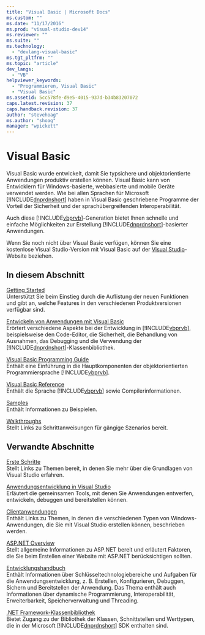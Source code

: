 ```yaml
---
title: "Visual Basic | Microsoft Docs"
ms.custom: ""
ms.date: "11/17/2016"
ms.prod: "visual-studio-dev14"
ms.reviewer: ""
ms.suite: ""
ms.technology: 
  - "devlang-visual-basic"
ms.tgt_pltfrm: ""
ms.topic: "article"
dev_langs: 
  - "VB"
helpviewer_keywords: 
  - "Programmieren, Visual Basic"
  - "Visual Basic"
ms.assetid: 5cc578fe-d9e5-4015-937d-b34b83207072
caps.latest.revision: 37
caps.handback.revision: 37
author: "stevehoag"
ms.author: "shoag"
manager: "wpickett"
---
```

# Visual Basic
Visual Basic wurde entwickelt, damit Sie typsichere und objektorientierte Anwendungen produktiv erstellen können. Visual Basic kann von Entwicklern für Windows\-basierte, webbasierte und mobile Geräte verwendet werden. Wie bei allen Sprachen für Microsoft [!INCLUDE[dnprdnshort](../csharp/getting-started/includes/dnprdnshort_md.md)] haben in Visual Basic geschriebene Programme der Vorteil der Sicherheit und der sprachübergreifenden Interoperabilität.  
  
 Auch diese [!INCLUDE[vbprvb](../csharp/programming-guide/concepts/linq/includes/vbprvb_md.md)]\-Generation bietet Ihnen schnelle und einfache Möglichkeiten zur Erstellung [!INCLUDE[dnprdnshort](../csharp/getting-started/includes/dnprdnshort_md.md)]\-basierter Anwendungen.  
  
 Wenn Sie noch nicht über Visual Basic verfügen, können Sie eine kostenlose Visual Studio\-Version mit Visual Basic auf der [Visual Studio](https://www.visualstudio.com/products/free-developer-offers-vs)\-Website beziehen.  
  
## In diesem Abschnitt  
 [Getting Started](../visual-basic/getting-started/index.md)  
 Unterstützt Sie beim Einstieg durch die Auflistung der neuen Funktionen und gibt an, welche Features in den verschiedenen Produktversionen verfügbar sind.  
  
 [Entwickeln von Anwendungen mit Visual Basic](../visual-basic/developing-apps/index.md)  
 Erörtert verschiedene Aspekte bei der Entwicklung in [!INCLUDE[vbprvb](../csharp/programming-guide/concepts/linq/includes/vbprvb_md.md)], beispielsweise den Code\-Editor, die Sicherheit, die Behandlung von Ausnahmen, das Debugging und die Verwendung der [!INCLUDE[dnprdnshort](../csharp/getting-started/includes/dnprdnshort_md.md)]\-Klassenbibliothek.  
  
 [Visual Basic Programming Guide](../visual-basic/programming-guide/index.md)  
 Enthält eine Einführung in die Hauptkomponenten der objektorientierten Programmiersprache [!INCLUDE[vbprvb](../csharp/programming-guide/concepts/linq/includes/vbprvb_md.md)].  
  
 [Visual Basic Reference](../visual-basic/reference/index.md)  
 Enthält die Sprache [!INCLUDE[vbprvb](../csharp/programming-guide/concepts/linq/includes/vbprvb_md.md)] sowie Compilerinformationen.  
  
 [Samples](../visual-basic/sample-applications.md)  
 Enthält Informationen zu Beispielen.  
  
 [Walkthroughs](../visual-basic/walkthroughs.md)  
 Stellt Links zu Schrittanweisungen für gängige Szenarios bereit.  
  
## Verwandte Abschnitte  
 [Erste Schritte](/visual-studio/ide/get-started-developing-with-visual-studio)  
 Stellt Links zu Themen bereit, in denen Sie mehr über die Grundlagen von Visual Studio erfahren.  
  
 [Anwendungsentwicklung in Visual Studio](http://msdn.microsoft.com/de-de/97490c1b-a247-41fb-8f2c-bc4c201eff68)  
 Erläutert die gemeinsamen Tools, mit denen Sie Anwendungen entwerfen, entwickeln, debuggen und bereitstellen können.  
  
 [Clientanwendungen](../Topic/Developing%20Client%20Applications%20with%20the%20.NET%20Framework.md)  
 Enthält Links zu Themen, in denen die verschiedenen Typen von Windows\-Anwendungen, die Sie mit Visual Studio erstellen können, beschrieben werden.  
  
 [ASP.NET Overview](../Topic/ASP.NET%20Overview.md)  
 Stellt allgemeine Informationen zu ASP.NET bereit und erläutert Faktoren, die Sie beim Erstellen einer Website mit ASP.NET berücksichtigen sollten.  
  
 [Entwicklungshandbuch](../Topic/.NET%20Framework%20Development%20Guide.md)  
 Enthält Informationen über Schlüsseltechnologiebereiche und Aufgaben für die Anwendungsentwicklung, z. B. Erstellen, Konfigurieren, Debuggen, Sichern und Bereitstellen der Anwendung. Das Thema enthält auch Informationen über dynamische Programmierung, Interoperabilität, Erweiterbarkeit, Speicherverwaltung und Threading.  
  
 [.NET Framework\-Klassenbibliothek](http://go.microsoft.com/fwlink/?LinkID=227195)  
 Bietet Zugang zu der Bibliothek der Klassen, Schnittstellen und Werttypen, die in der Microsoft [!INCLUDE[dnprdnshort](../csharp/getting-started/includes/dnprdnshort_md.md)] SDK enthalten sind.